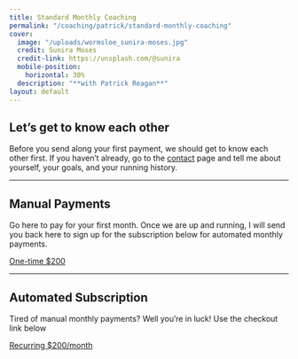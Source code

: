 ```yaml
---
title: Standard Monthly Coaching
permalink: "/coaching/patrick/standard-monthly-coaching"
cover:
  image: "/uploads/wormsloe_sunira-moses.jpg"
  credit: Sunira Moses
  credit-link: https://unsplash.com/@sunira
  mobile-position:
    horizontal: 30%
  description: "**with Patrick Reagan**"
layout: default
---
```


## Let’s get to know each other

Before you send along your first payment, we should get to know each other first. If you haven’t already, go to the [contact](/contact) page and tell me about yourself, your goals, and your running history.

---

## Manual Payments

Go here to pay for your first month. Once we are up and running, I will send you back here to sign up for the subscription below for automated monthly payments.

<div class="button">
  <a href="">One-time $200</a>
</div>

---

## Automated Subscription

Tired of manual monthly payments? Well you’re in luck! Use the checkout link below

<div class="button">
  <a href="">Recurring $200/month</a>
</div>
